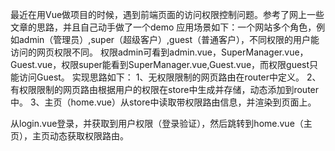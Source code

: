 最近在用Vue做项目的时候，遇到前端页面的访问权限控制问题。参考了网上一些文章的思路，并且自己动手做了一个demo
应用场景如下：一个网站多个角色，例如admin（管理员）,super（超级客户）,guest（普通客户），不同权限的用户能访问的网页权限不同。
权限admin可看到admin.vue，SuperManager.vue，Guest.vue，权限super能看到SuperManager.vue,Guest.vue，而权限guest只能访问Guest。
实现思路如下：
1、无权限限制的网页路由在router中定义。
2、有权限限制的网页路由根据用户的权限在store中生成并存储，动态添加到router中。
3、主页（home.vue）从store中读取带权限路由信息，并渲染到页面上。

从login.vue登录，并获取到用户权限（登录验证），然后跳转到home.vue（主页），主页动态获取权限路由。

